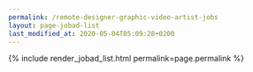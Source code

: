 ```yaml
---
permalink: /remote-designer-graphic-video-artist-jobs
layout: page-jobad-list
last_modified_at: 2020-05-04T05:09:28+0200
---
```

{% include render_jobad_list.html permalink=page.permalink %}
